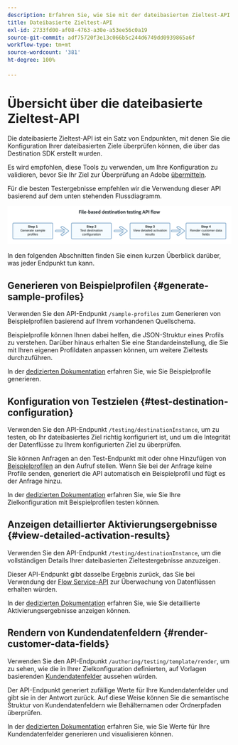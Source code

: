 ```yaml
---
description: Erfahren Sie, wie Sie mit der dateibasierten Zieltest-API die Konfiguration Ihrer dateibasierten Ziele überprüfen können, die durch das Destination SDK erstellt wurden.
title: Dateibasierte Zieltest-API
exl-id: 2733fd00-af08-4763-a30e-a53ee56c0a19
source-git-commit: adf75720f3e13c066b5c244d6749dd0939865a6f
workflow-type: tm+mt
source-wordcount: '381'
ht-degree: 100%

---
```



# Übersicht über die dateibasierte Zieltest-API

Die dateibasierte Zieltest-API ist ein Satz von Endpunkten, mit denen Sie die Konfiguration Ihrer dateibasierten Ziele überprüfen können, die über das Destination SDK erstellt wurden.

Es wird empfohlen, diese Tools zu verwenden, um Ihre Konfiguration zu validieren, bevor Sie Ihr Ziel zur Überprüfung an Adobe [übermitteln](../../guides/submit-destination.md).

Für die besten Testergebnisse empfehlen wir die Verwendung dieser API basierend auf dem unten stehenden Flussdiagramm.

![Diagramm mit dem empfohlenen Zieltestfluss](../../assets/testing-api/batch-destinations/file-based-testing-flow.png)

In den folgenden Abschnitten finden Sie einen kurzen Überblick darüber, was jeder Endpunkt tun kann.

## Generieren von Beispielprofilen {#generate-sample-profiles}

Verwenden Sie den API-Endpunkt `/sample-profiles` zum Generieren von Beispielprofilen basierend auf Ihrem vorhandenen Quellschema.

Beispielprofile können Ihnen dabei helfen, die JSON-Struktur eines Profils zu verstehen. Darüber hinaus erhalten Sie eine Standardeinstellung, die Sie mit Ihren eigenen Profildaten anpassen können, um weitere Zieltests durchzuführen.

In der [dedizierten Dokumentation](file-based-sample-profile-generation-api.md) erfahren Sie, wie Sie Beispielprofile generieren.

## Konfiguration von Testzielen {#test-destination-configuration}

Verwenden Sie den API-Endpunkt `/testing/destinationInstance`, um zu testen, ob Ihr dateibasiertes Ziel richtig konfiguriert ist, und um die Integrität der Datenflüsse zu Ihrem konfigurierten Ziel zu überprüfen.

Sie können Anfragen an den Test-Endpunkt mit oder ohne Hinzufügen von [Beispielprofilen](file-based-sample-profile-generation-api.md) an den Aufruf stellen. Wenn Sie bei der Anfrage keine Profile senden, generiert die API automatisch ein Beispielprofil und fügt es der Anfrage hinzu.

In der [dedizierten Dokumentation](file-based-destination-testing-api.md) erfahren Sie, wie Sie Ihre Zielkonfiguration mit Beispielprofilen testen können.

## Anzeigen detaillierter Aktivierungsergebnisse {#view-detailed-activation-results}

Verwenden Sie den API-Endpunkt `/testing/destinationInstance`, um die vollständigen Details Ihrer dateibasierten Zieltestergebnisse anzuzeigen.

Dieser API-Endpunkt gibt dasselbe Ergebnis zurück, das Sie bei Verwendung der [Flow Service-API](../../../api/update-destination-dataflows.md) zur Überwachung von Datenflüssen erhalten würden.

In der [dedizierten Dokumentation](file-based-destination-results-api.md) erfahren Sie, wie Sie detaillierte Aktivierungsergebnisse anzeigen können.

## Rendern von Kundendatenfeldern {#render-customer-data-fields}

Verwenden Sie den API-Endpunkt `/authoring/testing/template/render`, um zu sehen, wie die in Ihrer Zielkonfiguration definierten, auf Vorlagen basierenden [Kundendatenfelder](../../functionality/destination-configuration/customer-data-fields.md) aussehen würden.

Der API-Endpunkt generiert zufällige Werte für Ihre Kundendatenfelder und gibt sie in der Antwort zurück. Auf diese Weise können Sie die semantische Struktur von Kundendatenfeldern wie Behälternamen oder Ordnerpfaden überprüfen.

In der [dedizierten Dokumentation](file-based-render-template-api.md) erfahren Sie, wie Sie Werte für Ihre Kundendatenfelder generieren und visualisieren können.

